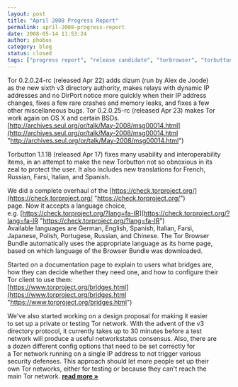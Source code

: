 ```yaml
---
layout: post
title: "April 2008 Progress Report"
permalink: april-2008-progress-report
date: 2008-05-14 11:53:24
author: phobos
category: blog
status: closed
tags: ["progress report", "release candidate", "torbrowser", "torbutton", "translation"]
---
```


Tor 0.2.0.24-rc (released Apr 22) adds dizum (run by Alex de Joode)  
 as the new sixth v3 directory authority, makes relays with dynamic IP  
 addresses and no DirPort notice more quickly when their IP address  
 changes, fixes a few rare crashes and memory leaks, and fixes a few  
 other miscellaneous bugs. Tor 0.2.0.25-rc (released Apr 23) makes Tor  
 work again on OS X and certain BSDs.  
 [http://archives.seul.org/or/talk/May-2008/msg00014.html](http://archives.seul.org/or/talk/May-2008/msg00014.html "http://archives.seul.org/or/talk/May-2008/msg00014.html")

Torbutton 1.1.18 (released Apr 17) fixes many usability and interoperability  
 items, in an attempt to make the new Torbutton not so obnoxious in its  
 zeal to protect the user. It also includes new translations for French,  
 Russian, Farsi, Italian, and Spanish.

We did a complete overhaul of the [https://check.torproject.org/](https://check.torproject.org/ "https://check.torproject.org/")  
 page. Now it accepts a language choice,  
 e.g. [https://check.torproject.org/?lang=fa-IR](https://check.torproject.org/?lang=fa-IR "https://check.torproject.org/?lang=fa-IR")  
 Available languages are German, English, Spanish, Italian, Farsi,  
 Japanese, Polish, Portugese, Russian, and Chinese. The Tor Browser  
 Bundle automatically uses the appropriate language as its home page,  
 based on which language of the Browser Bundle was downloaded.

Started on a documentation page to explain to users what bridges are,  
 how they can decide whether they need one, and how to configure their  
 Tor client to use them:  
 [https://www.torproject.org/bridges.html](https://www.torproject.org/bridges.html "https://www.torproject.org/bridges.html")

We've also started working on a design proposal for making it easier  
 to set up a private or testing Tor network. With the advent of the v3  
 directory protocol, it currently takes up to 30 minutes before a test  
 network will produce a useful networkstatus consensus. Also, there are  
 a dozen different config options that need to be set correctly for  
 a Tor network running on a single IP address to not trigger various  
 security defenses. This approach should let more people set up their  
 own Tor networks, either for testing or because they can't reach the  
 main Tor network. [**read more »**](https://blog.torproject.org/blog/april-2008-progress-report)
